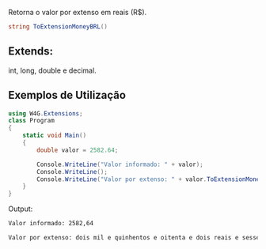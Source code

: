 Retorna o valor por extenso em reais (R$).

```csharp
string ToExtensionMoneyBRL()
```

## Extends:
int, long, double e decimal.

## Exemplos de Utilização

```csharp
using W4G.Extensions;
class Program
{
    static void Main()
    {
        double valor = 2582.64;

        Console.WriteLine("Valor informado: " + valor);
        Console.WriteLine();
        Console.WriteLine("Valor por extenso: " + valor.ToExtensionMoneyBRL());
    }
}
```

Output:
```bash
Valor informado: 2582,64

Valor por extenso: dois mil e quinhentos e oitenta e dois reais e sessenta e quatro centavos
```